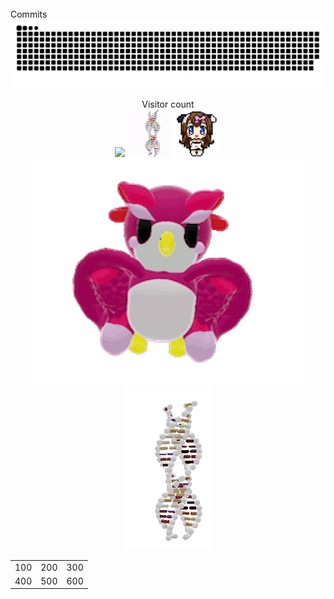 
<br/>
Commits
<a href=#><img src="contributions.svg"></a>
<p align="center"> 
  Visitor count<br>
  <img src="https://profile-counter.glitch.me/mollybeach/count.svg" />
  <img src="./spv.gif"/>
  <img src="./assets/cowpic.png" width="75" height="75"/>
  <img src="./assets/owl.gif"/>
  <img src="./assets/gene.gif"/>

  </p>
  
  <table style="border: 1px none">
  <tr style="border-style: none">
    <td style="border-style: none">100</td>
    <td style="border-style: none">200</td>
    <td style="border-style: none">300</td>
  </tr>
  <tr style="border-style: none">
    <td style="border-style: none">400</td>
    <td style="border-style: none">500</td>
    <td style="border-style: none">600</td>
  </tr>
</table>

